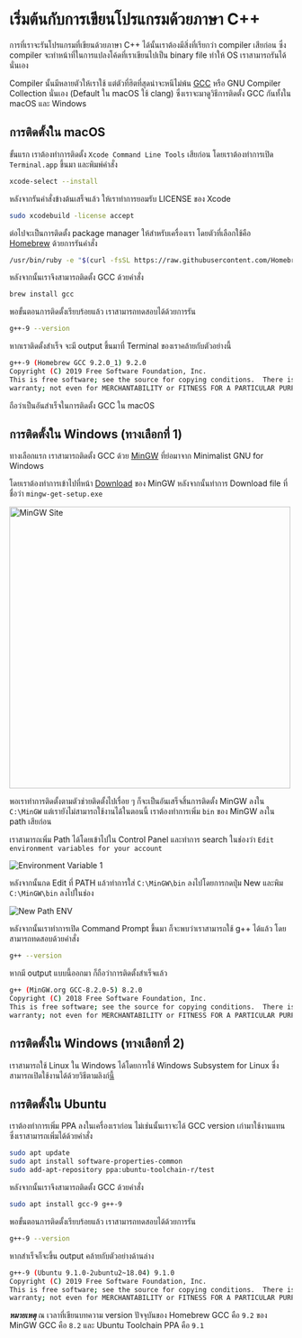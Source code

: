 # เริ่มต้นกับการเขียนโปรแกรมด้วยภาษา C++

การที่เราจะรันโปรแกรมที่เขียนด้วยภาษา C++ ได้นั้นเราต้องมีสิ่งที่เรียกว่า compiler เสียก่อน ซึ่ง compiler จะทำหน้าที่ในการแปลงโค้ดที่เราเขียนไปเป็น binary file ทำให้ OS เราสามารถรันได้นั่นเอง

Compiler นั้นมีหลายตัวให้เราใช้ แต่ตัวที่ฮิตที่สุดน่าจะหนีไม่พ้น [GCC](https://gcc.gnu.org/) หรือ GNU Compiler Collection นั่นเอง (Default ใน macOS ใช้ clang) ซึ่งเราจะมาดูวิธีการติดตั้ง GCC กันทั้งใน macOS และ Windows

## การติดตั้งใน macOS

ขั้นแรก เราต้องทำการติดตั้ง `Xcode Command Line Tools` เสียก่อน โดยเราต้องทำการเปิด `Terminal.app` ขึ้นมา และพิมพ์คำสั่ง

```bash
xcode-select --install
```

หลังจากรันคำสั่งข้างต้นเสร็จแล้ว ให้เราทำการยอมรับ LICENSE ของ Xcode

```bash
sudo xcodebuild -license accept
```

ต่อไปจะเป็นการติดตั้ง package manager ให้สำหรับเครื่องเรา โดยตัวที่เลือกใช้คือ [Homebrew](https://brew.sh/) ด้วยการรันคำสั่ง

```bash
/usr/bin/ruby -e "$(curl -fsSL https://raw.githubusercontent.com/Homebrew/install/master/install)"
```

หลังจากนั้นเราจึงสามารถติดตั้ง GCC ด้วยคำสั่ง

```bash
brew install gcc
```

พอขั้นตอนการติดตั้งเรียบร้อยแล้ว เราสามารถทดสอบได้ด้วยการรัน

```bash
g++-9 --version
```

หากเราติดตั้งสำเร็จ จะมี output ขึ้นมาที่ Terminal ของเราคล้ายกับตัวอย่างนี้

```bash
g++-9 (Homebrew GCC 9.2.0_1) 9.2.0
Copyright (C) 2019 Free Software Foundation, Inc.
This is free software; see the source for copying conditions.  There is NO
warranty; not even for MERCHANTABILITY or FITNESS FOR A PARTICULAR PURPOSE.
```

ถือว่าเป็นอันสำเร็จในการติดตั้ง GCC ใน macOS

## การติดตั้งใน Windows (ทางเลือกที่ 1)

ทางเลือกแรก เราสามารถติดตั้ง GCC ด้วย [MinGW](http://www.mingw.org/) ที่ย่อมาจาก Minimalist GNU for Windows

โดยเราต้องทำการเข้าไปที่หน้า [Download](https://osdn.net/projects/mingw/releases/) ของ MinGW หลังจากนั้นทำการ Download file ที่ชื่อว่า `mingw-get-setup.exe`

<img src="https://github.com/programming-in-th/tutorial/raw/master/MinGW.png" alt="MinGW Site" width="500" />

พอเราทำการติดตั้งตามตัวช่วยติดตั้งไปเรื่อย ๆ ก็จะเป็นอันเสร็จสิ้นการติดตั้ง MinGW ลงใน `C:\MinGW` แต่เรายังไม่สามารถใช้งานได้ในตอนนี้ เราต้องทำการเพิ่ม `bin` ของ MinGW ลงใน path เสียก่อน

เราสามารถเพิ่ม Path ได้โดยเข้าไปใน Control Panel และทำการ search ในช่องว่า `Edit environment variables for your account` 

![Environment Variable 1](https://github.com/programming-in-th/tutorial/raw/master/path1.png)

หลังจากนั้นกด Edit ที่ PATH แล้วทำการใส่ `C:\MinGW\bin` ลงไปโดยการกดปุ่ม New และพิม `C:\MinGW\bin` ลงไปในช่อง

![New Path ENV](https://github.com/programming-in-th/tutorial/raw/master/path2.png)

หลังจากนั้นเราทำการเปิด Command Prompt ขึ้นมา ก็จะพบว่าเราสามารถใช้ g++ ได้แล้ว โดยสามารถทดสอบด้วยคำสั่ง

```bash
g++ --version
```

หากมี output แบบนี้ออกมา ก็ถือว่าการติดตั้งสำเร็จแล้ว

```bash
g++ (MinGW.org GCC-8.2.0-5) 8.2.0
Copyright (C) 2018 Free Software Foundation, Inc.
This is free software; see the source for copying conditions.  There is NO
warranty; not even for MERCHANTABILITY or FITNESS FOR A PARTICULAR PURPOSE.
```

## การติดตั้งใน Windows (ทางเลือกที่ 2)

เราสามารถใช้ Linux ใน Windows ได้โดยการใช้ Windows Subsystem for Linux ซึ่งสามารถเปิดใช้งานได้ด้วยวิธีตามลิงก์[นี้](https://docs.microsoft.com/en-us/windows/wsl/install-win10)

## การติดตั้งใน Ubuntu

เราต้องทำการเพิ่ม PPA ลงในเครื่องเราก่อน ไม่เช่นนั้นเราจะได้ GCC version เก่ามาใช้งานแทน ซึ่งเราสามารถเพิ่มได้ด้วยคำสั่ง

```bash
sudo apt update
sudo apt install software-properties-common
sudo add-apt-repository ppa:ubuntu-toolchain-r/test
```

หลังจากนั้นเราจึงสามารถติดตั้ง GCC ด้วยคำสั่ง

```bash
sudo apt install gcc-9 g++-9
```

พอขั้นตอนการติดตั้งเรียบร้อยแล้ว เราสามารถทดสอบได้ด้วยการรัน

```bash
g++-9 --version
```

หากสำเร็จก็จะขึ้น output คล้ายกับตัวอย่างด้านล่าง

```bash
g++-9 (Ubuntu 9.1.0-2ubuntu2~18.04) 9.1.0
Copyright (C) 2019 Free Software Foundation, Inc.
This is free software; see the source for copying conditions.  There is NO
warranty; not even for MERCHANTABILITY or FITNESS FOR A PARTICULAR PURPOSE.
```

**_หมายเหตุ_**
ณ เวลาที่เขียนบทความ version ปัจจุบันของ Homebrew GCC คือ `9.2` ของ MinGW GCC คือ `8.2` และ Ubuntu Toolchain PPA คือ `9.1`
